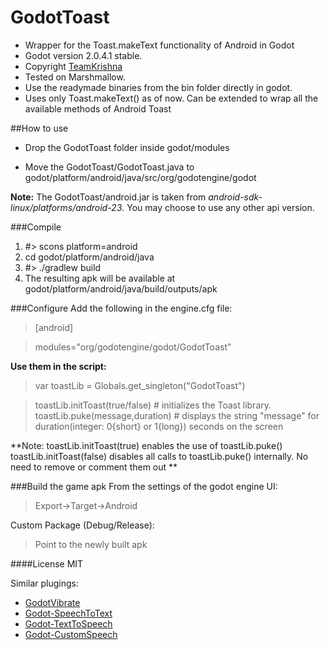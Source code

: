 # GodotToast
- Wrapper for the Toast.makeText functionality of Android in Godot
- Godot version 2.0.4.1 stable.
- Copyright [TeamKrishna](http://teamkrishna.in)
- Tested on Marshmallow.
- Use the readymade binaries from the bin folder directly in godot. 
- Uses only Toast.makeText() as of now. Can be extended to wrap all the available methods of Android Toast

##How to use
- Drop the GodotToast folder inside godot/modules

- Move the GodotToast/GodotToast.java to godot/platform/android/java/src/org/godotengine/godot


**Note:** The GodotToast/android.jar is taken from  *android-sdk-linux/platforms/android-23*. You may choose to use any other api version.

###Compile
1. #> scons platform=android
2. cd godot/platform/android/java
3. #> ./gradlew build
4. The resulting apk will be available at godot/platform/android/java/build/outputs/apk
 
###Configure
Add the following in the engine.cfg file:

> [android]

> modules="org/godotengine/godot/GodotToast"

**Use them in the script:**

> var toastLib = Globals.get_singleton("GodotToast")

> toastLib.initToast(true/false) # initializes the Toast library.
> toastLib.puke(message,duration) # displays the string "message" for duration(integer: 0{short} or 1{long}) seconds on the screen

**Note: 
toastLib.initToast(true) enables the use of toastLib.puke()
toastLib.initToast(false) disables all calls to toastLib.puke() internally. No need to remove or comment them out
**

###Build the game apk
From the settings of the godot engine UI:

> Export->Target->Android


Custom Package (Debug/Release):
> Point to the newly built apk

####License
MIT


Similar plugings: 
- [GodotVibrate](https://github.com/literaldumb/GodotVibrate)
- [Godot-SpeechToText](https://github.com/literaldumb/Godot-SpeechToText)
- [Godot-TextToSpeech](https://github.com/literaldumb/Godot-TextToSpeech)
- [Godot-CustomSpeech](https://github.com/literaldumb/Godot-CustomSpeech)


